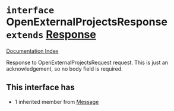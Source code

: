 # `interface` OpenExternalProjectsResponse `extends` [Response](../interface.Response/README.md)

[Documentation Index](../README.md)

Response to OpenExternalProjectsRequest request. This is just an acknowledgement, so
no body field is required.

## This interface has

- 1 inherited member from [Message](../interface.Message/README.md)


